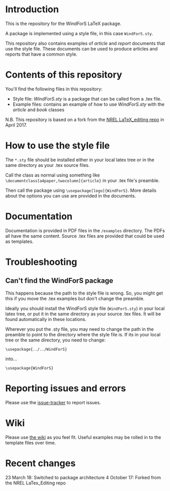 # Introduction
This is the repository for the WindForS LaTeX package.

A package is implemented using a style file, in this case `WindForS.sty`.

This repository also contains examples of _article_ and _report_ documents that use the style file. These documents can be used to produce articles and reports that have a common style.

# Contents of this repository
You'll find the following files in this repository:
* Style file: _WindForS.sty_ is a package that can be called from a .tex file.
* Example files: contains an example of how to use _WindForS.sty_ with the _article_ and _book_ classes

N.B. This repository is based on a fork from the [NREL LaTeX_editing repo](https://github.com/NREL/latex_editing) in April 2017.

# How to use the style file
The `*.sty`  file should be installed either in your local latex tree or in the same directory as your .tex source files.

Call the class as normal using something like `\documentclass[a4paper,twocolumn]{article}` in your .tex file's preamble.

Then call the package using `\usepackage[logo]{WindForS}`. More details about the options you can use are provided in the documents.

# Documentation
Documentation is provided in PDF files in the `/examples` directory. The PDFs all have the same content. Source .tex files are provided that could be used as templates.

# Troubleshooting
## Can't find the WindForS package
This happens because the path to the style file is wrong. So, you might get this if you move the .tex examples but don't change the preamble.

Ideally you should install the WindForS style file (`WindForS.sty`) in your local latex tree, or put it in the same directory as your source .tex files. It will be found automatically in these locations.

Wherever you put the .sty file, you may need to change the path in the preamble to point to the directory where the style file is. If its in your local tree or the same directory, you need to change:

    \usepackage{../../WindForS}

into...

    \usepackage{WindForS}

# Reporting issues and errors
Please use the [issue-tracker](../../issues) to report issues.

# Wiki
Please use [the wiki](../../wiki) as you feel fit. Useful examples may be rolled in to the template files over time.

# Recent changes
23 March 18: Switched to package architecture
4 October 17: Forked from the NREL LaTex_Editing repo

